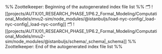 %% Zoottelkeeper: Beginning of the autogenerated index file list  %%
🗂️ ![[projects/AUTX/01_RESEARCH_PHASE_1/P6.2_Formal_Modeling/Computational_Models/mvu2-sim/node_modules/@istanbuljs/load-nyc-config/_load-nyc-config|_load-nyc-config]]
🗂️ ![[projects/AUTX/01_RESEARCH_PHASE_1/P6.2_Formal_Modeling/Computational_Models/mvu2-sim/node_modules/@istanbuljs/schema/_schema|_schema]]
%% Zoottelkeeper: End of the autogenerated index file list  %%
